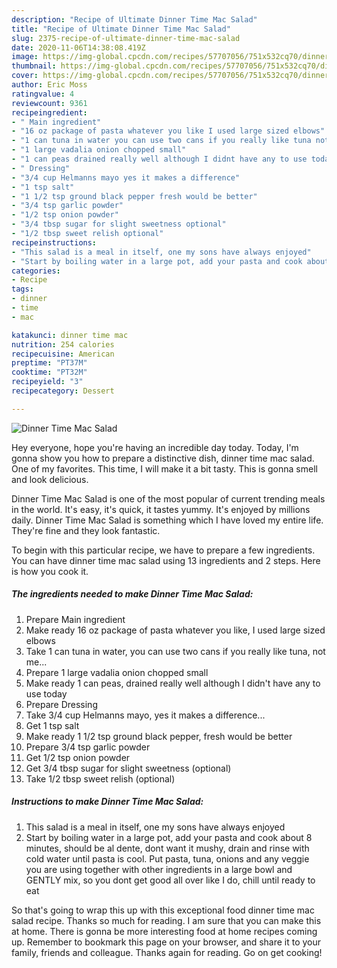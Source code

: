 ```yaml
---
description: "Recipe of Ultimate Dinner Time Mac Salad"
title: "Recipe of Ultimate Dinner Time Mac Salad"
slug: 2375-recipe-of-ultimate-dinner-time-mac-salad
date: 2020-11-06T14:38:08.419Z
image: https://img-global.cpcdn.com/recipes/57707056/751x532cq70/dinner-time-mac-salad-recipe-main-photo.jpg
thumbnail: https://img-global.cpcdn.com/recipes/57707056/751x532cq70/dinner-time-mac-salad-recipe-main-photo.jpg
cover: https://img-global.cpcdn.com/recipes/57707056/751x532cq70/dinner-time-mac-salad-recipe-main-photo.jpg
author: Eric Moss
ratingvalue: 4
reviewcount: 9361
recipeingredient:
- " Main ingredient"
- "16 oz package of pasta whatever you like I used large sized elbows"
- "1 can tuna in water you can use two cans if you really like tuna not me"
- "1 large vadalia onion chopped small"
- "1 can peas drained really well although I didnt have any to use today"
- " Dressing"
- "3/4 cup Helmanns mayo yes it makes a difference"
- "1 tsp salt"
- "1 1/2 tsp ground black pepper fresh would be better"
- "3/4 tsp garlic powder"
- "1/2 tsp onion powder"
- "3/4 tbsp sugar for slight sweetness optional"
- "1/2 tbsp sweet relish optional"
recipeinstructions:
- "This salad is a meal in itself, one my sons have always enjoyed"
- "Start by boiling water in a large pot, add your pasta and cook about 8 minutes, should be al dente, dont want it mushy, drain and rinse with cold water until pasta is cool.  Put pasta, tuna, onions and any veggie you are using together with other ingredients in a large bowl and GENTLY mix, so you dont get good all over like I do, chill until ready to eat"
categories:
- Recipe
tags:
- dinner
- time
- mac

katakunci: dinner time mac 
nutrition: 254 calories
recipecuisine: American
preptime: "PT37M"
cooktime: "PT32M"
recipeyield: "3"
recipecategory: Dessert

---
```



![Dinner Time Mac Salad](https://img-global.cpcdn.com/recipes/57707056/751x532cq70/dinner-time-mac-salad-recipe-main-photo.jpg)

Hey everyone, hope you're having an incredible day today. Today, I'm gonna show you how to prepare a distinctive dish, dinner time mac salad. One of my favorites. This time, I will make it a bit tasty. This is gonna smell and look delicious.

Dinner Time Mac Salad is one of the most popular of current trending meals in the world. It's easy, it's quick, it tastes yummy. It's enjoyed by millions daily. Dinner Time Mac Salad is something which I have loved my entire life. They're fine and they look fantastic.




To begin with this particular recipe, we have to prepare a few ingredients. You can have dinner time mac salad using 13 ingredients and 2 steps. Here is how you cook it.

<!--inarticleads1-->

##### The ingredients needed to make Dinner Time Mac Salad:

1. Prepare  Main ingredient
1. Make ready 16 oz package of pasta whatever you like, I used large sized elbows
1. Take 1 can tuna in water, you can use two cans if you really like tuna, not me...
1. Prepare 1 large vadalia onion chopped small
1. Make ready 1 can peas, drained really well although I didn&#39;t have any to use today
1. Prepare  Dressing
1. Take 3/4 cup Helmanns mayo, yes it makes a difference...
1. Get 1 tsp salt
1. Make ready 1 1/2 tsp ground black pepper, fresh would be better
1. Prepare 3/4 tsp garlic powder
1. Get 1/2 tsp onion powder
1. Get 3/4 tbsp sugar for slight sweetness (optional)
1. Take 1/2 tbsp sweet relish (optional)




<!--inarticleads2-->

##### Instructions to make Dinner Time Mac Salad:

1. This salad is a meal in itself, one my sons have always enjoyed
1. Start by boiling water in a large pot, add your pasta and cook about 8 minutes, should be al dente, dont want it mushy, drain and rinse with cold water until pasta is cool.  Put pasta, tuna, onions and any veggie you are using together with other ingredients in a large bowl and GENTLY mix, so you dont get good all over like I do, chill until ready to eat




So that's going to wrap this up with this exceptional food dinner time mac salad recipe. Thanks so much for reading. I am sure that you can make this at home. There is gonna be more interesting food at home recipes coming up. Remember to bookmark this page on your browser, and share it to your family, friends and colleague. Thanks again for reading. Go on get cooking!
